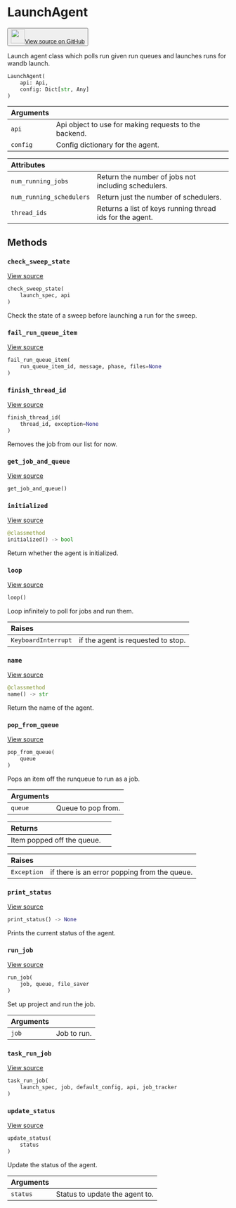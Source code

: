 # LaunchAgent

<p><button style={{display: 'flex', alignItems: 'center', backgroundColor: 'white', border: '1px solid #ddd', padding: '10px', borderRadius: '6px', cursor: 'pointer', boxShadow: '0 2px 3px rgba(0,0,0,0.1)', transition: 'all 0.3s'}}><a href='https://www.github.com/wandb/wandb/tree/v0.18.7/wandb/sdk/launch/agent/agent.py#L164-L924' style={{fontSize: '1.2em', display: 'flex', alignItems: 'center'}}><img src='https://github.githubassets.com/images/modules/logos_page/GitHub-Mark.png' height='32px' width='32px' style={{marginRight: '10px'}}/>View source on GitHub</a></button></p>


Launch agent class which polls run given run queues and launches runs for wandb launch.

```python
LaunchAgent(
    api: Api,
    config: Dict[str, Any]
)
```

| Arguments |  |
| :--- | :--- |
|  `api` |  Api object to use for making requests to the backend. |
|  `config` |  Config dictionary for the agent. |

| Attributes |  |
| :--- | :--- |
|  `num_running_jobs` |  Return the number of jobs not including schedulers. |
|  `num_running_schedulers` |  Return just the number of schedulers. |
|  `thread_ids` |  Returns a list of keys running thread ids for the agent. |

## Methods

### `check_sweep_state`

[View source](https://www.github.com/wandb/wandb/tree/v0.18.7/wandb/sdk/launch/agent/agent.py#L786-L803)

```python
check_sweep_state(
    launch_spec, api
)
```

Check the state of a sweep before launching a run for the sweep.

### `fail_run_queue_item`

[View source](https://www.github.com/wandb/wandb/tree/v0.18.7/wandb/sdk/launch/agent/agent.py#L295-L304)

```python
fail_run_queue_item(
    run_queue_item_id, message, phase, files=None
)
```

### `finish_thread_id`

[View source](https://www.github.com/wandb/wandb/tree/v0.18.7/wandb/sdk/launch/agent/agent.py#L416-L509)

```python
finish_thread_id(
    thread_id, exception=None
)
```

Removes the job from our list for now.

### `get_job_and_queue`

[View source](https://www.github.com/wandb/wandb/tree/v0.18.7/wandb/sdk/launch/agent/agent.py#L908-L915)

```python
get_job_and_queue()
```

### `initialized`

[View source](https://www.github.com/wandb/wandb/tree/v0.18.7/wandb/sdk/launch/agent/agent.py#L190-L193)

```python
@classmethod
initialized() -> bool
```

Return whether the agent is initialized.

### `loop`

[View source](https://www.github.com/wandb/wandb/tree/v0.18.7/wandb/sdk/launch/agent/agent.py#L572-L653)

```python
loop()
```

Loop infinitely to poll for jobs and run them.

| Raises |  |
| :--- | :--- |
|  `KeyboardInterrupt` |  if the agent is requested to stop. |

### `name`

[View source](https://www.github.com/wandb/wandb/tree/v0.18.7/wandb/sdk/launch/agent/agent.py#L180-L188)

```python
@classmethod
name() -> str
```

Return the name of the agent.

### `pop_from_queue`

[View source](https://www.github.com/wandb/wandb/tree/v0.18.7/wandb/sdk/launch/agent/agent.py#L340-L363)

```python
pop_from_queue(
    queue
)
```

Pops an item off the runqueue to run as a job.

| Arguments |  |
| :--- | :--- |
|  `queue` |  Queue to pop from. |

| Returns |  |
| :--- | :--- |
|  Item popped off the queue. |

| Raises |  |
| :--- | :--- |
|  `Exception` |  if there is an error popping from the queue. |

### `print_status`

[View source](https://www.github.com/wandb/wandb/tree/v0.18.7/wandb/sdk/launch/agent/agent.py#L365-L381)

```python
print_status() -> None
```

Prints the current status of the agent.

### `run_job`

[View source](https://www.github.com/wandb/wandb/tree/v0.18.7/wandb/sdk/launch/agent/agent.py#L511-L541)

```python
run_job(
    job, queue, file_saver
)
```

Set up project and run the job.

| Arguments |  |
| :--- | :--- |
|  `job` |  Job to run. |

### `task_run_job`

[View source](https://www.github.com/wandb/wandb/tree/v0.18.7/wandb/sdk/launch/agent/agent.py#L656-L688)

```python
task_run_job(
    launch_spec, job, default_config, api, job_tracker
)
```

### `update_status`

[View source](https://www.github.com/wandb/wandb/tree/v0.18.7/wandb/sdk/launch/agent/agent.py#L383-L394)

```python
update_status(
    status
)
```

Update the status of the agent.

| Arguments |  |
| :--- | :--- |
|  `status` |  Status to update the agent to. |
